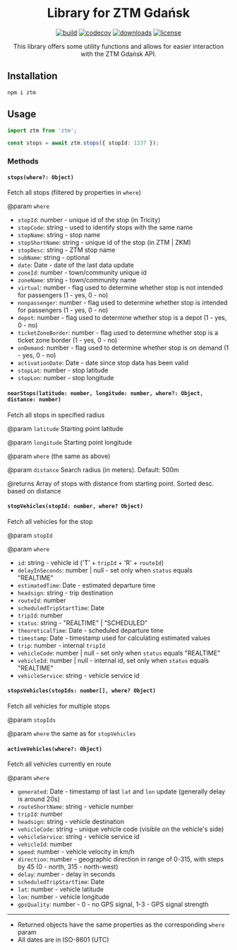 <div align="center">
<h1>Library for ZTM Gdańsk</h1>

[![build](https://img.shields.io/github/workflow/status/pakut2/ztm-sdk/CI)]()
[![codecov](https://codecov.io/gh/pakut2/ztm-sdk/branch/main/graph/badge.svg?token=LB087ONKKA)](https://codecov.io/gh/pakut2/ztm-sdk)
[![downloads](https://img.shields.io/npm/dm/ztm)](https://www.npmjs.com/package/ztm)
[![license](https://img.shields.io/github/license/pakut2/ztm-sdk)](https://github.com/pakut2/ztm-sdk/blob/main/LICENSE.md)

This library offers some utility functions and allows for easier interaction with the ZTM Gdańsk API.

</div>

## Installation

```shell
npm i ztm
```

## Usage

```typescript
import ztm from 'ztm';

const stops = await ztm.stops({ stopId: 1337 });
```

### Methods

#### `stops(where?: Object)`

Fetch all stops (filtered by properties in `where`)

@param `where`

- `stopId`: number - unique id of the stop (in Tricity)
- `stopCode`: string - used to identify stops with the same name
- `stopName`: string - stop name
- `stopShortName`: string - unique id of the stop (in ZTM | ZKM)
- `stopDesc`: string - ZTM stop name
- `subName`: string - optional
- `date`: Date - date of the last data update
- `zoneId`: number - town/community unique id
- `zoneName`: string - town/community name
- `virtual`: number - flag used to determine whether stop is not intended for passengers (1 - yes, 0 - no)
- `nonpassenger`: number - flag used to determine whether stop is intended for passengers (1 - yes, 0 - no)
- `depot`: number - flag used to determine whether stop is a depot (1 - yes, 0 - no)
- `ticketZoneBorder`: number - flag used to determine whether stop is a ticket zone border (1 - yes, 0 - no)
- `onDemand`: number - flag used to determine whether stop is on demand (1 - yes, 0 - no)
- `activationDate`: Date - date since stop data has been valid
- `stopLat`: number - stop latitude
- `stopLon`: number - stop longitude

#### `nearStops(latitude: number, longitude: number, where?: Object, distance: number)`

Fetch all stops in specified radius

@param `latitude` Starting point latitude

@param `longitude` Starting point longitude

@param `where` (the same as above)

@param `distance` Search radius (in meters). Default: 500m

@returns Array of stops with distance from starting point. Sorted desc. based on distance

#### `stopVehicles(stopId: number, where? Object)`

Fetch all vehicles for the stop

@param `stopId`

@param `where`

- `id`: string - vehicle id ('T' + `tripId` + 'R' + `routeId`)
- `delayInSeconds`: number | null - set only when `status` equals "REALTIME"
- `estimatedTime`: Date - estimated departure time
- `headsign`: string - trip destination
- `routeId`: number
- `scheduledTripStartTime`: Date
- `tripId`: number
- `status`: string - "REALTIME" | "SCHEDULED"
- `theoreticalTime`: Date - scheduled departure time
- `timestamp`: Date - timestamp used for calculating estimated values
- `trip`: number - internal `tripId`
- `vehicleCode`: number | null - set only when `status` equals "REALTIME"
- `vehicleId`: number | null - internal id, set only when `status` equals "REALTIME"
- `vehicleService`: string - vehicle service id

#### `stopsVehicles(stopIds: number[], where? Object)`

Fetch all vehicles for multiple stops

@param `stopIds`

@param `where` the same as for `stopVehicles`

#### `activeVehicles(where?: Object)`

Fetch all vehicles currently en route

@param `where`

- `generated`: Date - timestamp of last `lat` and `lon` update (generally delay is around 20s)
- `routeShortName`: string - vehicle number
- `tripId`: number
- `headsign`: string - vehicle destination
- `vehicleCode`: string - unique vehicle code (visible on the vehicle's side)
- `vehicleService`: string - vehicle service id
- `vehicleId`: number
- `speed`: number - vehicle velocity in km/h
- `direction`: number - geographic direction in range of 0-315, with steps by 45 (0 - north, 315 - north-west)
- `delay`: number - delay in seconds
- `scheduledTripStartTime`: Date
- `lat`: number - vehicle latitude
- `lon`: number - vehicle longitude
- `gpsQuality`: number - 0 - no GPS signal, 1-3 - GPS signal strength

---

- Returned objects have the same properties as the corresponding `where` param
- All dates are in ISO-8601 (UTC)
